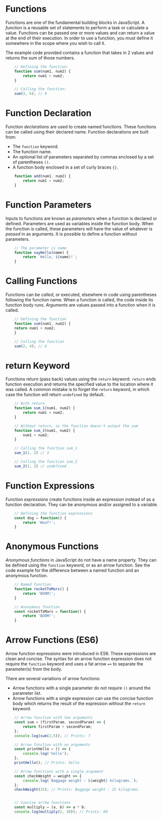 # Functions

Functions are one of the fundamental building blocks in JavaScript. A *function* is a reusable set of statements to perform a task or calculate a value. Functions can be passed one or more values and can return a value at the end of their execution. In order to use a function, you must define it somewhere in the scope where you wish to call it.

The example code provided contains a function that takes in 2 values and returns the sum of those numbers.

``` Javascript
    // Defining the function:
    function sum(num1, num2) {
        return num1 + num2;
    }

    // Calling the function:
    sum(3, 6); // 9
```

# Function Declaration

Function *declarations* are used to create named functions. These functions can be called using their declared name. Function declarations are built from:

* The `function` keyword.
* The function name.
* An optional list of parameters separated by commas enclosed by a set of parentheses `()`.
* A function body enclosed in a set of curly braces `{}`.

``` Javascript 
    function add(num1, num2) {
        return num1 + num2;
    }
```

# Function Parameters

Inputs to functions are known as *parameters* when a function is declared or defined. Parameters are used as variables inside the function body. When the function is called, these parameters will have the value of whatever is *passed* in as arguments. It is possible to define a function without parameters.

``` Javascript 
    // The parameter is name
    function sayHello(name) {
        return `Hello, ${name}!`;
    }
```

# Calling Functions

Functions can be *called*, or executed, elsewhere in code using parentheses following the function name. When a function is called, the code inside its function body runs. *Arguments* are values passed into a function when it is called.

``` Javascript 
    // Defining the function
    function sum(num1, num2) {
    return num1 + num2;
    }

    // Calling the function
    sum(2, 4); // 6
```

# return Keyword

Functions return (pass back) values using the `return` keyword. `return` ends function execution and returns the specified value to the location where it was called. A common mistake is to forget the `return` keyword, in which case the function will return `undefined` by default.

``` Javascript 
    // With return
    function sum_1(num1, num2) {
        return num1 + num2;
    }

    // Without return, so the function doesn't output the sum
    function sum_2(num1, num2) {
        num1 + num2;
    }

    // Calling the function sum_1
    sum_1(1, 2) // 3

    // Calling the function sum_2
    sum_2(1, 2) // undefined
```

# Function Expressions

Function *expressions* create functions inside an expression instead of as a function declaration. They can be anonymous and/or assigned to a variable.

``` Javascript
    // Defining the function expressions
    const dog = function() {
        return 'Woof!';
    }
```

# Anonymous Functions

*Anonymous functions* in JavaScript do not have a name property. They can be defined using the `function` keyword, or as an arrow function. See the code example for the difference between a named function and an anonymous function.

``` Javascript 
    // Named function
    function rocketToMars() {
        return 'BOOM!';
    }

    // Anonymous function
    const rocketToMars = function() {
        return 'BOOM!';
    }
```

# Arrow Functions (ES6)

Arrow function expressions were introduced in ES6. These expressions are clean and concise. The syntax for an arrow function expression does not require the `function` keyword and uses a fat arrow `=>` to separate the parameter(s) from the body.

There are several variations of arrow functions:

* Arrow functions with a single parameter do not require `()` around the parameter list.
* Arrow functions with a single expression can use the concise function body which returns the result of the expression without the `return` keyword.

``` Javascript 
    // Arrow function with two arguments 
    const sum = (firstParam, secondParam) => { 
        return firstParam + secondParam; 
    }; 
    console.log(sum(2,5)); // Prints: 7 

    // Arrow function with no arguments 
    const printHello = () => { 
        console.log('hello'); 
    }; 
    printHello(); // Prints: hello

    // Arrow functions with a single argument 
    const checkWeight = weight => { 
        console.log(`Baggage weight : ${weight} kilograms.`); 
    }; 
    checkWeight(25); // Prints: Baggage weight : 25 kilograms.


    // Concise arrow functions
    const multiply = (a, b) => a * b; 
    console.log(multiply(2, 30)); // Prints: 60 
```